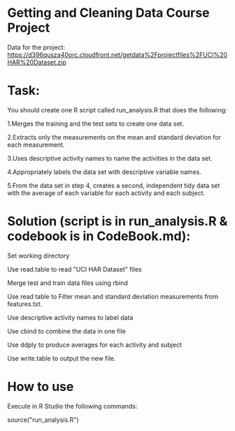 # Getting and Cleaning Data Course Project

Data for the project:
https://d396qusza40orc.cloudfront.net/getdata%2Fprojectfiles%2FUCI%20HAR%20Dataset.zip

# Task:
You should create one R script called run_analysis.R that does the following:

1.Merges the training and the test sets to create one data set.

2.Extracts only the measurements on the mean and standard deviation for each measurement. 

3.Uses descriptive activity names to name the activities in the data set.

4.Appropriately labels the data set with descriptive variable names. 

5.From the data set in step 4, creates a second, independent tidy data set with the average of each variable for each activity and each subject.

# Solution (script is in run_analysis.R & codebook is in CodeBook.md):

Set working directory

Use read.table to read "UCI HAR Dataset" files 

Merge test and train data files using rbind

Use read table to Filter mean and standard deviation measurements from features.txt.

Use descriptive activity names to label data

Use cbind to combine the data in one file

Use ddply to produce averages for each activity and subject

Use write.table to output the new file.

# How to use
Execute in R Studio the following commands:

source("run_analysis.R")
